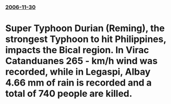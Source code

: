 ### [2006-11-30](/news/2006/11/30/index.md)

#  Super Typhoon Durian (Reming), the strongest Typhoon to hit Philippines, impacts the Bical region. In Virac Catanduanes 265 - km/h wind was recorded, while in Legaspi, Albay 4.66 mm of rain is recorded and a total of 740 people are killed.



